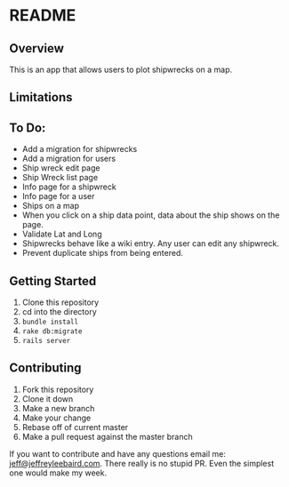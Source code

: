 # README

## Overview

This is an app that allows users to plot shipwrecks on a map.

## Limitations

## To Do:
* Add a migration for shipwrecks
* Add a migration for users
* Ship wreck edit page
* Ship Wreck list page
* Info page for a shipwreck
* Info page for a user
* Ships on a map
* When you click on a ship data point, data about the ship shows on the page.
* Validate Lat and Long
* Shipwrecks behave like a wiki entry. Any user can edit any shipwreck.
* Prevent duplicate ships from being entered.

## Getting Started

1. Clone this repository
2. cd into the directory
3. `bundle install`
4. `rake db:migrate`
5. `rails server`

## Contributing

1. Fork this repository
2. Clone it down
3. Make a new branch
4. Make your change
5. Rebase off of current master
6. Make a pull request against the master branch

If you want to contribute and have any questions email me: jeff@jeffreyleebaird.com. There really is no stupid PR. Even the simplest one would make my week.
